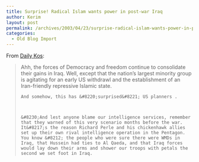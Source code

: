 ```yaml
---
title: Surprise! Radical Islam wants power in post-war Iraq
author: Kerim
layout: post
permalink: /archives/2003/04/23/surprise-radical-islam-wants-power-in-post-war-iraq/
categories:
  - Old Blog Import
---
```

From <a href="http://www.dailykos.com/archives/002467.html" onclick="_gaq.push(['_trackEvent', 'outbound-article', 'http://www.dailykos.com/archives/002467.html', 'Daily Kos']);" >Daily Kos</a>:


>   Ahh, the forces of Democracy and freedom continue to consolidate their gains in Iraq. Well, except that the nation&#8217;s largest minority group is agitating for an early US withdrawl and the establishment of an Iran-friendly repressive Islamic state.  
>   
>   
>     And somehow, this has &#8220;surprised&#8221; US planners .
>   
>   
>   
>     &#8230;And lest anyone blame our intelligence services, remember that they warned of this very scenario months before the war. It&#8217;s the reason Richard Perle and his chickenhawk allies set up their own rival intelligence operation in the Pentagon. You know &#8212; the people who were sure there were WMDs in Iraq, that Hussein had ties to Al Qaeda, and that Iraq forces would lay down their arms and shower our troops with petals the second we set foot in Iraq.
>   


